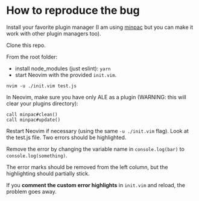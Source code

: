 # How to reproduce the bug

Install your favorite plugin manager (I am using
[minpac](https://github.com/k-takata/minpac) but you can make it work with other
plugin managers too).

Clone this repo.

From the root folder:
- install node_modules (just eslint): `yarn`
- start Neovim with the provided `init.vim`.

```
nvim -u ./init.vim test.js
```

In Neovim, make sure you have only ALE as a plugin (WARNING: this will clear
your plugins directory):

    call minpac#clean()
    call minpac#update()

Restart Neovim if necessary (using the same `-u ./init.vim` flag).
Look at the test.js file.
Two errors should be highlighted.

Remove the error by changing the variable name in `console.log(bar)` to
`console.log(something)`.

The error marks should be removed from the left column, but the highlighting
should partially stick.

If you **comment the custom error highlights** in `init.vim` and reload, the
problem goes away.
